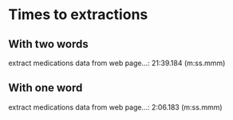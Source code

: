 # Times to extractions

## With two words

extract medications data from web page...: 21:39.184 (m:ss.mmm)

## With one word

extract medications data from web page...: 2:06.183 (m:ss.mmm)

